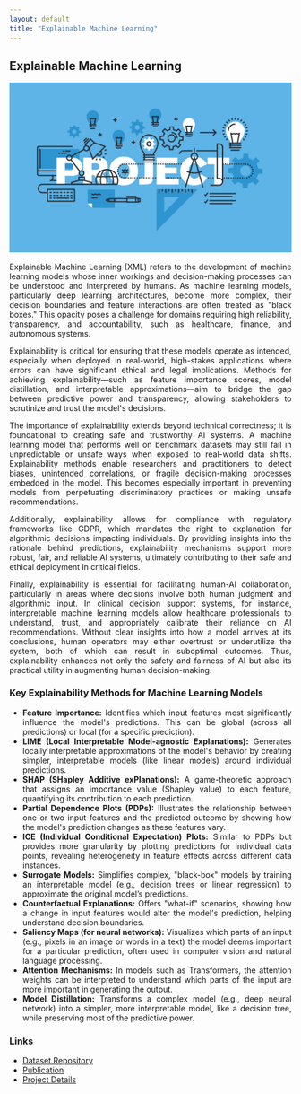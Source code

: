 ```yaml
---
layout: default
title: "Explainable Machine Learning"
---
```


<h2>Explainable Machine Learning</h2>
<img src="/assets/research_img/project1.jpg" alt="Explainable Machine Learning" style="max-width:100%; height:auto;">
<p>Explainable Machine Learning (XML) refers to the development of machine learning models whose inner workings and decision-making processes can be understood and interpreted by humans. As machine learning models, particularly deep learning architectures, become more complex, their decision boundaries and feature interactions are often treated as "black boxes." This opacity poses a challenge for domains requiring high reliability, transparency, and accountability, such as healthcare, finance, and autonomous systems.</p>

<p>Explainability is critical for ensuring that these models operate as intended, especially when deployed in real-world, high-stakes applications where errors can have significant ethical and legal implications. Methods for achieving explainability—such as feature importance scores, model distillation, and interpretable approximations—aim to bridge the gap between predictive power and transparency, allowing stakeholders to scrutinize and trust the model's decisions.</p>

<p>The importance of explainability extends beyond technical correctness; it is foundational to creating safe and trustworthy AI systems. A machine learning model that performs well on benchmark datasets may still fail in unpredictable or unsafe ways when exposed to real-world data shifts. Explainability methods enable researchers and practitioners to detect biases, unintended correlations, or fragile decision-making processes embedded in the model. This becomes especially important in preventing models from perpetuating discriminatory practices or making unsafe recommendations.</p>

<p>Additionally, explainability allows for compliance with regulatory frameworks like GDPR, which mandates the right to explanation for algorithmic decisions impacting individuals. By providing insights into the rationale behind predictions, explainability mechanisms support more robust, fair, and reliable AI systems, ultimately contributing to their safe and ethical deployment in critical fields.</p>

<p>Finally, explainability is essential for facilitating human-AI collaboration, particularly in areas where decisions involve both human judgment and algorithmic input. In clinical decision support systems, for instance, interpretable machine learning models allow healthcare professionals to understand, trust, and appropriately calibrate their reliance on AI recommendations. Without clear insights into how a model arrives at its conclusions, human operators may either overtrust or underutilize the system, both of which can result in suboptimal outcomes. Thus, explainability enhances not only the safety and fairness of AI but also its practical utility in augmenting human decision-making.</p>

<h3>Key Explainability Methods for Machine Learning Models</h3>
<ul>
    <li><strong>Feature Importance:</strong> Identifies which input features most significantly influence the model's predictions. This can be global (across all predictions) or local (for a specific prediction).</li>
    <li><strong>LIME (Local Interpretable Model-agnostic Explanations):</strong> Generates locally interpretable approximations of the model's behavior by creating simpler, interpretable models (like linear models) around individual predictions.</li>
    <li><strong>SHAP (SHapley Additive exPlanations):</strong> A game-theoretic approach that assigns an importance value (Shapley value) to each feature, quantifying its contribution to each prediction.</li>
    <li><strong>Partial Dependence Plots (PDPs):</strong> Illustrates the relationship between one or two input features and the predicted outcome by showing how the model's prediction changes as these features vary.</li>
    <li><strong>ICE (Individual Conditional Expectation) Plots:</strong> Similar to PDPs but provides more granularity by plotting predictions for individual data points, revealing heterogeneity in feature effects across different data instances.</li>
    <li><strong>Surrogate Models:</strong> Simplifies complex, "black-box" models by training an interpretable model (e.g., decision trees or linear regression) to approximate the original model’s predictions.</li>
    <li><strong>Counterfactual Explanations:</strong> Offers "what-if" scenarios, showing how a change in input features would alter the model's prediction, helping understand decision boundaries.</li>
    <li><strong>Saliency Maps (for neural networks):</strong> Visualizes which parts of an input (e.g., pixels in an image or words in a text) the model deems important for a particular prediction, often used in computer vision and natural language processing.</li>
    <li><strong>Attention Mechanisms:</strong> In models such as Transformers, the attention weights can be interpreted to understand which parts of the input are more important in generating the output.</li>
    <li><strong>Model Distillation:</strong> Transforms a complex model (e.g., deep neural network) into a simpler, more interpretable model, like a decision tree, while preserving most of the predictive power.</li>
</ul>

<h3>Links</h3>
<ul>
    <li><a href="GIT_LINK_HERE" target="_blank">Dataset Repository</a></li>
    <li><a href="PUBLICATION_LINK_HERE" target="_blank">Publication</a></li>
    <li><a href="PROJECT_LINK_HERE" target="_blank">Project Details</a></li>
</ul>
<style>
body, p, h2 {
    text-align: justify;
}